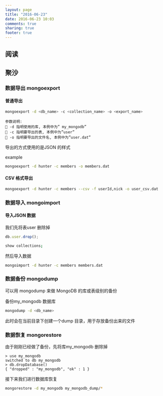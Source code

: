 ```yaml
---
layout: page
title: "2016-06-23"
date: 2016-06-23 10:03
comments: true
sharing: true
footer: true
---
```


## 阅读



## 聚沙

### 数据导出 mongoexport


#### 普通导出

```sh
mongoexport -d <db_name> -c <collection_name> -o <export_name>
```

```text
参数说明:
 -d 指明使用的库, 本例中为” my_mongodb”
 -c 指明要导出的表, 本例中为”user”
 -o 指明要导出的文件名, 本例中为”user.dat”
```

导出的方式使用的是JSON 的样式

example

```sh
mongoexport -d hunter -c members -o members.dat
```

#### CSV 格式导出

```sh
mongoexport -d hunter -c members --csv -f userId,nick -o user_csv.dat
```

### 数据导入 mongoimport

#### 导入JSON 数据

我们先将表user 删除掉

```js
db.user.drop();
```

```sh
show collections;
```

然后导入数据

```sh
mongoimport -d hunter -c members members.dat
```

### 数据备份 mongodump

可以用 mongodump 来做 MongoDB 的库或表级别的备份

备份my_mongodb 数据库

```sh
mongodump -d <db_name>
```

此时会在当前目录下创建一个dump 目录，用于存放备份出来的文件


### 数据恢复 mongorestore

由于刚刚已经做了备份，先将库my_mongodb 删除掉

```text
> use my_mongodb
switched to db my_mongodb
> db.dropDatabase()
{ "dropped" : "my_mongodb", "ok" : 1 }
```

接下来我们进行数据库恢复

```sh
mongorestore -d my_mongodb my_mongodb_dump/*
```
